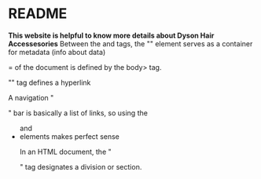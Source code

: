 # README
**This website is helpful to know more details about Dyson Hair Accessesories**
Between the <html> and <body> tags, the "<head>" element serves as a container for metadata (info about data)

<body>= of the document is defined by the body> tag.
  
"<a>" tag defines a hyperlink
  
A navigation "<nav>" bar is basically a list of links, so using the <ul> and <li> elements makes perfect sense

In an HTML document, the "<div>" tag designates a division or section.

<title>=Additional information about an element is specified via the title attribute
  
<i frame>=An inline frame is defined by the <iframe> tag.To embed another document inside the current HTML document, use an inline frame.

To create a HTML form for user input, use the <form> tag.

<button>=</button>A clickable button is defined by the "button" tag.

<table>=Defines a table
  
<tr>=Defines a row in a table
  
<th>=th stands for table header
  
<tbody>=	Groups the body content in a table
  
<td>=Defines a cell in a table
